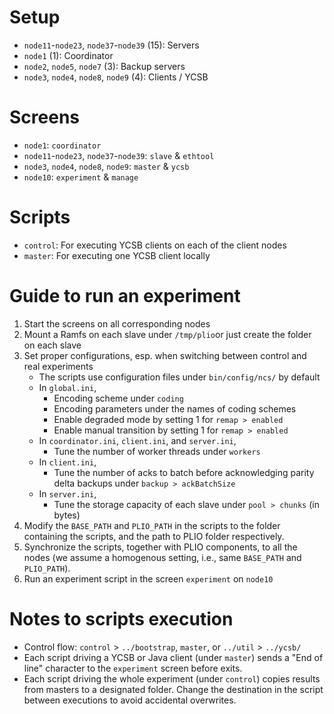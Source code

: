 # Setup
- `node11`-`node23`, `node37`-`node39` (15): Servers
- `node1` (1): Coordinator
- `node2`, `node5`, `node7` (3): Backup servers
- `node3`, `node4`, `node8`, `node9` (4): Clients / YCSB

# Screens
- `node1`: `coordinator`
- `node11`-`node23`, `node37`-`node39`: `slave` & `ethtool`
- `node3`, `node4`, `node8`, `node9`: `master` & `ycsb`
- `node10`: `experiment` & `manage`

# Scripts
- `control`: For executing YCSB clients on each of the client nodes
- `master`: For executing one YCSB client locally

# Guide to run an experiment
1. Start the screens on all corresponding nodes
2. Mount a Ramfs on each slave under `/tmp/plio`or just create the folder on each slave
3. Set proper configurations, esp. when switching between control and real experiments
    - The scripts use configuration files under `bin/config/ncs/` by default
    - In `global.ini`,
        - Encoding scheme under `coding`
        - Encoding parameters under the names of coding schemes
        - Enable degraded mode by setting 1 for `remap > enabled`
        - Enable manual transition by setting 1 for `remap > enabled`
    - In `coordinator.ini`, `client.ini`, and `server.ini`,
        - Tune the number of worker threads under `workers`
    - In `client.ini`,
        - Tune the number of acks to batch before acknowledging parity delta backups under `backup > ackBatchSize`
    - In `server.ini`,
        - Tune the storage capacity of each slave under `pool > chunks` (in bytes)
4. Modify the `BASE_PATH` and `PLIO_PATH` in the scripts to the folder containing the scripts, and the path to PLIO folder respectively.
5. Synchronize the scripts, together with PLIO components, to all the nodes (we assume a homogenous setting, i.e., same `BASE_PATH` and `PLIO_PATH`).
6. Run an experiment script in the screen `experiment` on `node10`

# Notes to scripts execution
- Control flow: `control` >  `../bootstrap`, `master`, or `../util` > `../ycsb/`
- Each script driving a YCSB or Java client (under `master`) sends a "End of line" character to the `experiment` screen before exits.
- Each script driving the whole experiment (under `control`) copies results from masters to a designated folder. Change the destination in the script between executions to avoid accidental overwrites.
